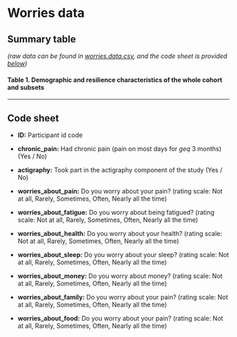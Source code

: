 # Worries data
## Summary table
_(raw data can be found in [worries.data.csv](./worries.data.csv), and the code sheet is provided [below](#code-sheet))_

#### Table 1. Demographic and resilience characteristics of the whole cohort and subsets



****

## Code sheet

- **ID:** Participant id code

- **chronic_pain:** Had chronic pain (pain on most days for $geq$ 3 months) (Yes / No)	

- **actigraphy:** Took part in the actigraphy component of the study (Yes / No)

- **worries_about_pain:** Do you worry about your pain? (rating scale: Not at all, Rarely, Sometimes, Often, Nearly all the time)

- **worries_about_fatigue:** Do you worry about being fatigued? (rating scale: Not at all, Rarely, Sometimes, Often, Nearly all the time)

- **worries_about_health:** Do you worry about your health? (rating scale: Not at all, Rarely, Sometimes, Often, Nearly all the time)	

- **worries_about_sleep:** Do you worry about your sleep? (rating scale: Not at all, Rarely, Sometimes, Often, Nearly all the time)

- **worries_about_money:** Do you worry about money? (rating scale: Not at all, Rarely, Sometimes, Often, Nearly all the time)

- **worries_about_family:** Do you worry about your pain? (rating scale: Not at all, Rarely, Sometimes, Often, Nearly all the time)

- **worries_about_food:** Do you worry about your pain? (rating scale: Not at all, Rarely, Sometimes, Often, Nearly all the time)
